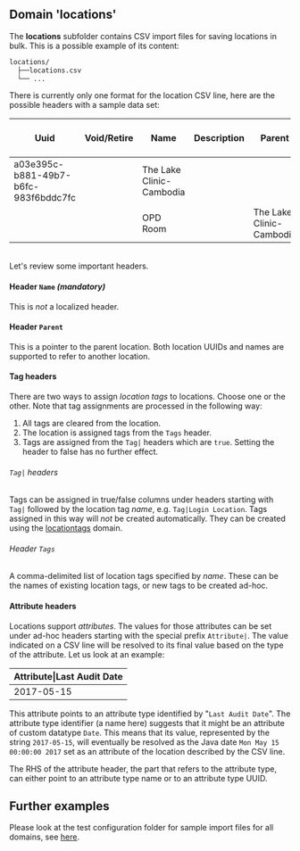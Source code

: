 ## Domain 'locations'
The **locations** subfolder contains CSV import files for saving locations in bulk. This is a possible example of its content:
```bash
locations/
  ├──locations.csv
  └── ...
```
There is currently only one format for the location CSV line, here are the possible headers with a sample data set:

| Uuid                                 | Void/Retire | Name                     | Description | Parent                   | Tag\|Login Location | Tag\|Facility Location | Attribute\|9eca4f4e-707f-4bb8-8289-2f9b6e93803c | Attribute\|Last Audit Date | Address 1       | Address 2 | Address 3 | Address 4 | Address 5 | Address 6 | City/Village | County/District | State/Province | Postal Code | Country  | Tags                              |
|--------------------------------------|-------------|--------------------------|-------------|--------------------------|---------------------|------------------------|-------------------------------------------------|----------------------------|-----------------|-----------|-----------|-----------|-----------|-----------|--------------|-----------------|----------------|-------------|----------|-----------------------------------|
| a03e395c-b881-49b7-b6fc-983f6bddc7fc |             | The Lake Clinic-Cambodia |             |                          | TRUE                | TRUE                   | HQ Facility                                     | 2017-05-15                 | Paradise Street |           |           |           |           |           |              | Siem Reap       | Siem Reap      |             | Cambodia | Login Location; Facility Location |
|                                      |             | OPD Room                 |             | The Lake Clinic-Cambodia |                     | TRUE                   |                                                 |                            |                 |           |           |           |           |           |              |                 |                |             |          | Consultation Location             |

<br/>Let's review some important headers.

#### Header `Name` *(mandatory)*
This is _not_ a localized header.

#### Header `Parent`
This is a pointer to the parent location. Both location UUIDs and names are supported to refer 
to another location.

#### Tag headers
There are two ways to assign *location tags* to locations. Choose one or the other.
Note that tag assignments are processed in the following way:

1. All tags are cleared from the location.
2. The location is assigned tags from the `Tags` header. 
3. Tags are assigned from the `Tag|` headers which are `true`.
  Setting the header to false has no further effect.

###### `Tag|` headers
Tags can be assigned in true/false columns under headers starting with `Tag|`
followed by the location tag _name_, e.g. `Tag|Login Location`.
Tags assigned in this way will _not_ be created automatically. They can be
created using the [locationtags](./loctags.md) domain.

###### Header `Tags`
A comma-delimited list of location tags specified by _name_. These can be the names 
of existing location tags, or new tags to be created ad-hoc.

#### Attribute headers
Locations support *attributes*. The values for those attributes can be set under ad-hoc headers 
starting with the special prefix `Attribute|`. The value indicated on a CSV line will be resolved 
to its final value based on the type of the attribute. Let us look at an example:

| Attribute\|Last Audit Date |
|----------------------------|
| 2017-05-15                 |

This attribute points to an attribute type identified by "`Last Audit Date`". The attribute type 
identifier (a name here) suggests that it might be an attribute of custom datatype `Date`. This 
means that its value, represented by the string `2017-05-15`, will eventually be resolved as the 
Java date `Mon May 15 00:00:00 2017` set as an attribute of the location described by the CSV line.

The RHS of the attribute header, the part that refers to the attribute type, can either point to 
an attribute type name or to an attribute type UUID.

## Further examples
Please look at the test configuration folder for sample import files for all domains, see [here](../api/src/test/resources/testAppDataDir/configuration).